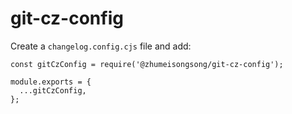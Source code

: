 # git-cz-config

Create a `changelog.config.cjs` file and add:

```
const gitCzConfig = require('@zhumeisongsong/git-cz-config');

module.exports = {
  ...gitCzConfig,
};

```
